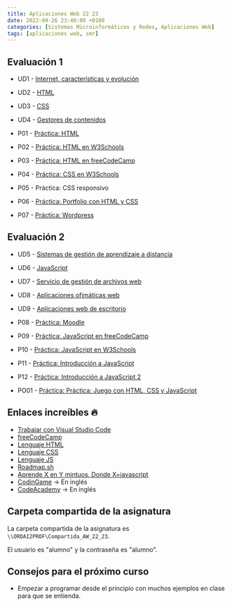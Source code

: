 ```yaml
---
title: Aplicaciones Web 22 23
date: 2022-09-26 23:40:00 +0100
categories: [Sistemas Microinformáticos y Redes, Aplicaciones Web]
tags: [aplicaciones web, smr]
---
```


## Evaluación 1

- UD1 - [Internet, características y evolución](/posts/internet-caracteristicas-evolucion/)
- UD2 - [HTML](/posts/html/)
- UD3 - [CSS](/posts/css/)
- UD4 - [Gestores de contenidos](/posts/gestores-contenido/)

- P01 - [Práctica: HTML](/posts/practica-html/)
- P02 - [Práctica: HTML en W3Schools](/posts/practica-html-w3schools/)
- P03 - [Práctica: HTML en freeCodeCamp](/posts/practica-html-freecodecamp/)
- P04 - [Práctica: CSS en W3Schools](/posts/practica-css-w3schools/)
- P05 - Práctica: CSS responsivo
- P06 - [Práctica: Portfolio con HTML y CSS](/posts/practica-portfolio-html-css)
- P07 - [Práctica: Wordpress](/posts/practica-wordpress)

## Evaluación 2

- UD5 - [Sistemas de gestión de aprendizaje a distancia](/posts/sistemas-gestion-aprendizaje-distancia)
- UD6 - [JavaScript](/posts/javascript/)
- UD7 - [Servicio de gestión de archivos web](/posts/servicios-gestion-archivos-web)
- UD8 - [Aplicaciones ofimáticas web](/posts/aplicaciones-ofimaticas-web)
- UD9 - [Aplicaciones web de escritorio](/posts/aplicaciones-web-escritorio)

- P08 - [Práctica: Moodle](/posts/practica-moodle/)
- P09 - [Práctica: JavaScript en freeCodeCamp](/posts/practica-javascript-freecodecamp)
- P10 - [Práctica: JavaScript en W3Schools](/posts/practica-javascript-w3schools)
- P11 - [Práctica: Introducción a JavaScript](/posts/practica-introduccion-javascript)
- P12 - [Práctica: Introducción a JavaScript 2](/posts/practica-introduccion-javascript-2)

- PO01 - [Práctica: Práctica: Juego con HTML, CSS y JavaScript](/posts/practica-juego-html-css-javascript)

## Enlaces increíbles 🔥

- [Trabajar con Visual Studio Code](/posts/trabajar-visual-studio-code)
- [freeCodeCamp](https://www.freecodecamp.org/)
- [Lenguaje HTML](https://lenguajehtml.com/)
- [Lenguaje CSS](https://lenguajecss.com/)
- [Lenguaje JS](https://lenguajejs.com/)
- [Roadmap.sh](https://roadmap.sh/frontend)
- [Aprende X en Y mintuos, Donde X=javascript](https://learnxinyminutes.com/docs/es-es/javascript-es/)
- [CodinGame](https://www.codingame.com/start) → En inglés
- [CodeAcademy](https://www.codecademy.com/catalog/language/javascript) → En inglés

## Carpeta compartida de la asignatura

La carpeta compartida de la asignatura es `\\ORDAI2PROF\Compartida_AW_22_23`.

El usuario es "alumno" y la contraseña es "alumno".

## Consejos para el próximo curso

- Empezar a programar desde el principio con muchos ejemplos en clase para que se entienda.